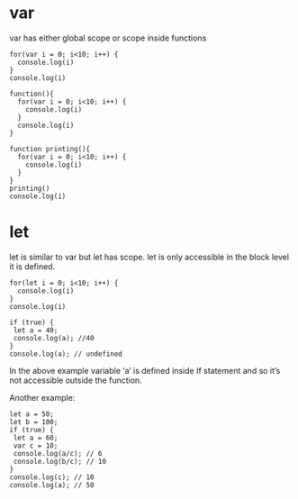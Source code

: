 # var

var has either global scope or scope inside functions

```
for(var i = 0; i<10; i++) {
  console.log(i)
}
console.log(i)
```

```
function(){
  for(var i = 0; i<10; i++) {
    console.log(i)
  }
  console.log(i)
}
```

```
function printing(){
  for(var i = 0; i<10; i++) {
    console.log(i)
  }
}
printing()
console.log(i)
```

# let

let is similar to var but let has scope. let is only accessible in the block level it is defined.

```
for(let i = 0; i<10; i++) {
  console.log(i)
}
console.log(i)
```

```
if (true) {
 let a = 40;
 console.log(a); //40
}
console.log(a); // undefined
```

In the above example variable ‘a’ is defined inside If statement and so it’s not accessible outside the function.

Another example:

```
let a = 50;
let b = 100;
if (true) {
 let a = 60;
 var c = 10;
 console.log(a/c); // 6
 console.log(b/c); // 10
}
console.log(c); // 10
console.log(a); // 50
```
